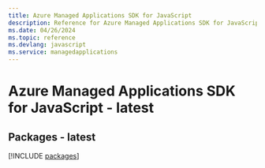 ```yaml
---
title: Azure Managed Applications SDK for JavaScript
description: Reference for Azure Managed Applications SDK for JavaScript
ms.date: 04/26/2024
ms.topic: reference
ms.devlang: javascript
ms.service: managedapplications
---
```

# Azure Managed Applications SDK for JavaScript - latest
## Packages - latest
[!INCLUDE [packages](managed-applications-index.md)]
